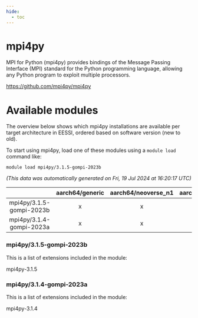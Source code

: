 ```yaml
---
hide:
  - toc
---
```


mpi4py
======


MPI for Python (mpi4py) provides bindings of the Message Passing Interface (MPI) standard for the Python programming language, allowing any Python program to exploit multiple processors.

https://github.com/mpi4py/mpi4py
# Available modules


The overview below shows which mpi4py installations are available per target architecture in EESSI, ordered based on software version (new to old).

To start using mpi4py, load one of these modules using a `module load` command like:

```shell
module load mpi4py/3.1.5-gompi-2023b
```

*(This data was automatically generated on Fri, 19 Jul 2024 at 16:20:17 UTC)*  

| |aarch64/generic|aarch64/neoverse_n1|aarch64/neoverse_v1|x86_64/generic|x86_64/amd/zen2|x86_64/amd/zen3|x86_64/intel/haswell|x86_64/intel/skylake_avx512|
| :---: | :---: | :---: | :---: | :---: | :---: | :---: | :---: | :---: |
|mpi4py/3.1.5-gompi-2023b|x|x|x|x|x|x|x|x|
|mpi4py/3.1.4-gompi-2023a|x|x|x|x|x|x|x|x|


### mpi4py/3.1.5-gompi-2023b

This is a list of extensions included in the module:

mpi4py-3.1.5

### mpi4py/3.1.4-gompi-2023a

This is a list of extensions included in the module:

mpi4py-3.1.4